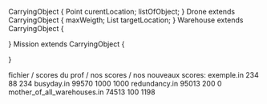 CarryingObject {
  Point curentLocation;
  listOfObject;
}
Drone extends CarryingObject {
  maxWeigth;
  List<Point> targetLocation;
}
Warehouse extends CarryingObject {

}
Mission extends CarryingObject {

}

fichier / scores du prof / nos scores / nos nouveaux scores:
exemple.in 234 88 234
busyday.in 99570 1000 1000
redundancy.in 95013 200 0
mother_of_all_warehouses.in 74513 100 1198
